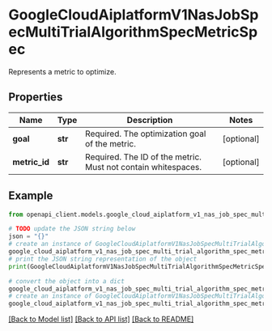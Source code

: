 # GoogleCloudAiplatformV1NasJobSpecMultiTrialAlgorithmSpecMetricSpec

Represents a metric to optimize.

## Properties

Name | Type | Description | Notes
------------ | ------------- | ------------- | -------------
**goal** | **str** | Required. The optimization goal of the metric. | [optional] 
**metric_id** | **str** | Required. The ID of the metric. Must not contain whitespaces. | [optional] 

## Example

```python
from openapi_client.models.google_cloud_aiplatform_v1_nas_job_spec_multi_trial_algorithm_spec_metric_spec import GoogleCloudAiplatformV1NasJobSpecMultiTrialAlgorithmSpecMetricSpec

# TODO update the JSON string below
json = "{}"
# create an instance of GoogleCloudAiplatformV1NasJobSpecMultiTrialAlgorithmSpecMetricSpec from a JSON string
google_cloud_aiplatform_v1_nas_job_spec_multi_trial_algorithm_spec_metric_spec_instance = GoogleCloudAiplatformV1NasJobSpecMultiTrialAlgorithmSpecMetricSpec.from_json(json)
# print the JSON string representation of the object
print(GoogleCloudAiplatformV1NasJobSpecMultiTrialAlgorithmSpecMetricSpec.to_json())

# convert the object into a dict
google_cloud_aiplatform_v1_nas_job_spec_multi_trial_algorithm_spec_metric_spec_dict = google_cloud_aiplatform_v1_nas_job_spec_multi_trial_algorithm_spec_metric_spec_instance.to_dict()
# create an instance of GoogleCloudAiplatformV1NasJobSpecMultiTrialAlgorithmSpecMetricSpec from a dict
google_cloud_aiplatform_v1_nas_job_spec_multi_trial_algorithm_spec_metric_spec_from_dict = GoogleCloudAiplatformV1NasJobSpecMultiTrialAlgorithmSpecMetricSpec.from_dict(google_cloud_aiplatform_v1_nas_job_spec_multi_trial_algorithm_spec_metric_spec_dict)
```
[[Back to Model list]](../README.md#documentation-for-models) [[Back to API list]](../README.md#documentation-for-api-endpoints) [[Back to README]](../README.md)


